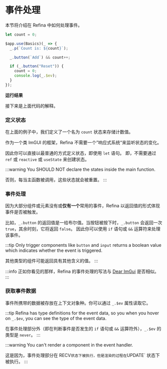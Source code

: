 <script setup>   
import EventHandling from "snippets/event-handling.vue";
</script>

# 事件处理

本节将介绍在 Refina 中如何处理事件。

```ts
let count = 0;

$app.use(Basics)(_ => {
  _.p(`Count is: ${count}`);

  _.button(`Add`) && count++;

  if (_.button("Reset")) {
    count = 0;
    console.log(_.$ev);
  }
});
```

**运行结果**

<EventHandling />

接下来是上面代码的解释。

### 定义状态

在上面的例子中，我们定义了一个名为 `count` 状态来存储计数值。

作为一个类 ImGUI 的框架，Refina 不需要一个”响应式系统“来监听状态的变化。

因此你可以直接以最普通的方式定义状态，即使用 `let` 语句。 即，不需要通过 `ref` 或 `reactive` 或 `useState` 来创建状态。

:::warning
You SHOULD NOT declare the states inside the main function.

否则，每当主函数被调用，这些状态就会被重置。
:::

### 事件处理

因为大部分组件或元素没有或**仅有一个**常用的事件，Refina 以返回值的形式体现事件是否被触发。

比如，`_.button` 的返回值是一给布尔值。当按钮被按下时，`_.button` 会返回一次 `true`，其余时刻，它将返回 `false`。 因此你可以使用 `if` 语句或 `&&` 运算符来处理该事件。

:::tip
Only trigger components like `button` and `input` returns a boolean value which indicates whether the event is triggered.

其他类型的组件可能返回具有其他含义的值。
:::

:::info
正如你看见的那样，Refina 的事件处理的写法与 [Dear ImGui](https://github.com/ocornut/imgui) 是否相似。
:::

### 获取事件数据

事件所携带的数据被存放在上下文对象种。你可以通过 `_.$ev` 属性读取它。

:::tip
Refina has type definitions for the event data, so you when you hover on `_.$ev`, you can see the type of the event data.

在事件处理部分外（即在判断事件是否发生的 `if` 语句或 `&&` 运算符外），`_.$ev` 的类型是 `never`。
:::

:::warning
You can't render a component in the event handler.

这是因为，事件处理部分在 RECV`状态下被执行，但是渲染的过程在`UPDATE\` 状态下被执行。
:::
